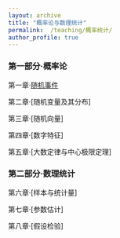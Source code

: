```yaml
---
layout: archive
title: "概率论与数理统计"
permalink:  /teaching/概率统计/
author_profile: true
---
```

<!---
内容隐藏
--->

### 第一部分·概率论

第一章·[随机事件](https://kuanhoutian.github.io/files/Probability_CN/gltj_1_print_version.pdf)

第二章·[随机变量及其分布]

第三章·[随机向量]

第四章·[数字特征]

第五章·[大数定律与中心极限定理]

### 第二部分·数理统计

第六章·[样本与统计量]

第七章·[参数估计]

第八章·[假设检验]
